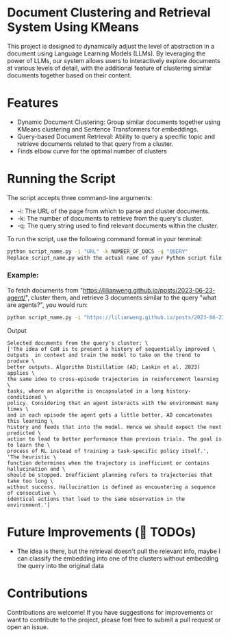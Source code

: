 # Document Clustering and Retrieval System Using KMeans
This project is designed to dynamically adjust the level of abstraction in a document using Language Learning Models (LLMs). By leveraging the power of LLMs, our system allows users to interactively explore documents at various levels of detail, with the additional feature of clustering similar documents together based on their content.

# Features
* Dynamic Document Clustering: Group similar documents together using KMeans clustering and Sentence Transformers for embeddings.
* Query-based Document Retrieval: Ability to query a specific topic and retrieve documents related to that query from a cluster.
* Finds elbow curve for the optimal number of clusters
  

# Running the Script
The script accepts three command-line arguments:

* -i: The URL of the page from which to parse and cluster documents.
* -k: The number of documents to retrieve from the query's cluster.
* -q: The query string used to find relevant documents within the cluster.

To run the script, use the following command format in your terminal:

```bash
python script_name.py -i "URL" -k NUMBER_OF_DOCS -q "QUERY"
Replace script_name.py with the actual name of your Python script file.
```
### Example:
To fetch documents from "https://lilianweng.github.io/posts/2023-06-23-agent/", cluster them, and retrieve 3 documents similar to the query "what are agents?", you would run:

```bash
python script_name.py -i "https://lilianweng.github.io/posts/2023-06-23-agent/" -k 3 -q "what are agents?"
```
Output
```
Selected documents from the query's cluster: \
['The idea of CoH is to present a history of sequentially improved \
outputs  in context and train the model to take on the trend to produce \
better outputs. Algorithm Distillation (AD; Laskin et al. 2023) applies \
the same idea to cross-episode trajectories in reinforcement learning \
tasks, where an algorithm is encapsulated in a long history-conditioned \
policy. Considering that an agent interacts with the environment many times \
and in each episode the agent gets a little better, AD concatenates this learning \
history and feeds that into the model. Hence we should expect the next predicted \
action to lead to better performance than previous trials. The goal is to learn the \
process of RL instead of training a task-specific policy itself.', 'The heuristic \
function determines when the trajectory is inefficient or contains hallucination and \
should be stopped. Inefficient planning refers to trajectories that take too long \
without success. Hallucination is defined as encountering a sequence of consecutive \
identical actions that lead to the same observation in the environment.']
```
# Future Improvements (🚧 TODOs)
* The idea is there, but the retrieval doesn't pull the relevant info, maybe I can classify the embedding into one of the clusters without embedding the query into the original data

# Contributions
Contributions are welcome! If you have suggestions for improvements or want to contribute to the project, please feel free to submit a pull request or open an issue.

